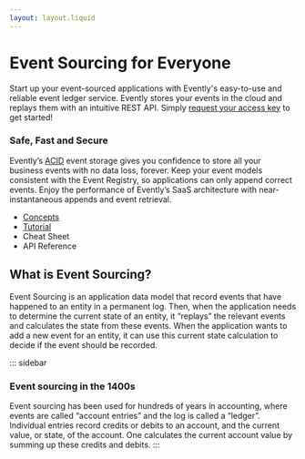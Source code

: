 ```yaml
---
layout: layout.liquid
---
```

# Event Sourcing for Everyone

Start up your event-sourced applications with Evently's easy-to-use and reliable event ledger service. Evently stores your events in the cloud and replays them with an intuitive REST API. Simply [request your access key](signup/) to get started!

### Safe, Fast and Secure

Evently’s [ACID](acid/) event storage gives you confidence to store all your business events with no data loss, forever. Keep your event models consistent with the Event Registry, so applications can only append correct events. Enjoy the performance of Evently’s SaaS architecture with near-instantaneous appends and event retrieval.

* [Concepts](concepts/)
* [Tutorial](tutorial/)
* Cheat Sheet
* API Reference

## What is Event Sourcing?

Event Sourcing is an application data model that record events that have happened to an entity in a permanent log. Then, when the application needs to determine the current state of an entity, it “replays” the relevant events and calculates the state from these events. When the application wants to add a new event for an entity, it can use this current state calculation to decide if the event should be recorded.

::: sidebar

### Event sourcing in the 1400s

Event sourcing has been used for hundreds of years in accounting, where events are called “account entries” and the log is called a “ledger”. Individual entries record credits or debits to an account, and the current value, or state, of the account. One calculates the current account value by summing up these credits and debits.
:::

